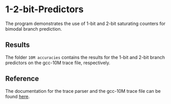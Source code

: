 # 1-2-bit-Predictors
The program demonstrates the use of 1-bit and 2-bit saturating counters for bimodal branch prediction.

## Results
The folder `10M accuracies` contains the results for the 1-bit and 2-bit branch predictors on the gcc-10M trace file, respectively.

## Reference
The documentation for the trace parser and the gcc-10M trace file can be found [here](https://acg.cis.upenn.edu/milom/cis501-Fall10/traces/trace-format.html).
